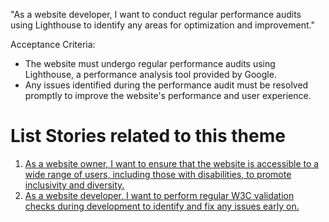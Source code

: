 "As a website developer, I want to conduct regular performance audits using Lighthouse to identify any areas for optimization and improvement."

Acceptance Criteria:

* The website must undergo regular performance audits using Lighthouse, a performance analysis tool provided by Google.
* Any issues identified during the performance audit must be resolved promptly to improve the website's performance and user experience.


# List Stories related to this theme
1. [As a website owner, I want to ensure that the website is accessible to a wide range of users, including those with disabilities, to promote inclusivity and diversity.](https://github.com/amm33/mywebclass-agile-docs/blob/8fed0de83f75a66deeb130982524eae4a399f021/documentation/templates/theme/initiatives/epics/stories/story1.md)
2. [As a website developer, I want to perform regular W3C validation checks during development to identify and fix any issues early on.](https://github.com/amm33/mywebclass-agile-docs/blob/8fed0de83f75a66deeb130982524eae4a399f021/documentation/templates/theme/initiatives/epics/stories/story2.md)
